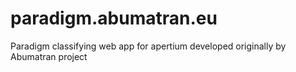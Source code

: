 # paradigm.abumatran.eu
Paradigm classifying web app for apertium developed originally by Abumatran project
